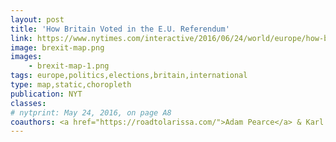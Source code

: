 ```yaml
---
layout: post
title: 'How Britain Voted in the E.U. Referendum'
link: https://www.nytimes.com/interactive/2016/06/24/world/europe/how-britain-voted-brexit-referendum.html
image: brexit-map.png
images:
    - brexit-map-1.png
tags: europe,politics,elections,britain,international
type: map,static,choropleth
publication: NYT
classes:
# nytprint: May 24, 2016, on page A8
coauthors: <a href="https://roadtolarissa.com/">Adam Pearce</a> & Karl Russel
---
```

